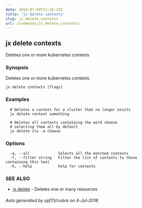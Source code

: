 ```yaml
---
date: 2018-07-04T11:35:13Z
title: "jx delete contexts"
slug: jx_delete_contexts
url: /commands/jx_delete_contexts/
---
```

## jx delete contexts

Deletes one or more kubernetes contexts

### Synopsis

Deletes one or more kubernetes contexts.

```
jx delete contexts [flags]
```

### Examples

```
  # Deletes a context for a cluster that no longer exists
  jx delete context something
  
  # Deletes all contexts containing the word cheese
  # selecting them all by default
  jx delete ctx -a cheese
```

### Options

```
  -a, --all             Selects all the matched contexts
  -f, --filter string   Filter the list of contexts to those containing this text
  -h, --help            help for contexts
```

### SEE ALSO

* [jx delete](/commands/jx_delete/)	 - Deletes one or many resources

###### Auto generated by spf13/cobra on 4-Jul-2018
